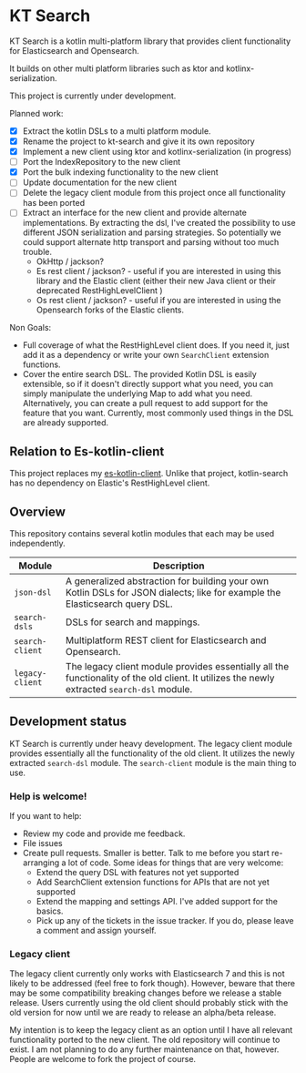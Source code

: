 # KT Search

KT Search is a kotlin multi-platform library that provides client functionality for Elasticsearch and Opensearch.

It builds on other multi platform libraries such as ktor and kotlinx-serialization.

This project is currently under development. 

Planned work:

- [x] Extract the kotlin DSLs to a multi platform module.
- [x] Rename the project to kt-search and give it its own repository
- [x] Implement a new client using ktor and kotlinx-serialization (in progress)
- [ ] Port the IndexRepository to the new client
- [x] Port the bulk indexing functionality to the new client
- [ ] Update documentation for the new client
- [ ] Delete the legacy client module from this project once all functionality has been ported
- [ ] Extract an interface for the new client and provide alternate implementations. By extracting the dsl, I've created the possibility to use different JSON serialization and parsing strategies. So potentially we could support alternate http transport and parsing without too much trouble.
  - OkHttp / jackson?
  - Es rest client / jackson? - useful if you are interested in using this library and the Elastic client (either their new Java client or their deprecated RestHighLevelClient )
  - Os rest client / jackson? - useful if you are interested in using the Opensearch forks of the Elastic clients.

Non Goals:

- Full coverage of what the RestHighLevel client does. If you need it, just add it as a dependency or write your own `SearchClient` extension functions.
- Cover the entire search DSL. The provided Kotlin DSL is easily extensible, so if it doesn't directly support what you need, you can simply manipulate the underlying Map to add what you need. Alternatively, you can create a pull request to add support for the feature that you want. Currently, most commonly used things in the DSL are already supported.

## Relation to Es-kotlin-client

This project replaces my [es-kotlin-client](https://github.com/jillesvangurp/es-kotlin-client). Unlike that project, kotlin-search has no dependency on Elastic's RestHighLevel client.

## Overview

This repository contains several kotlin modules that each may be used independently.

| Module          | Description                                                                                                                                 |
|-----------------|---------------------------------------------------------------------------------------------------------------------------------------------|
| `json-dsl`      | A generalized abstraction for building your own Kotlin DSLs for JSON dialects; like for example the Elasticsearch query DSL.                |
| `search-dsls`   | DSLs for search and mappings.                                                                                                               |
| `search-client` | Multiplatform REST client for Elasticsearch and Opensearch.                                                                                 |
| `legacy-client` | The legacy client module provides essentially all the functionality of the old client. It utilizes the newly extracted `search-dsl` module. |


## Development status

KT Search is currently under heavy development. The legacy client module provides essentially all the functionality of the old client. It utilizes the newly extracted `search-dsl` module. The `search-client` module is the main thing to use.

### Help is welcome!

If you want to help:

- Review my code and provide me feedback.
- File issues
- Create pull requests. Smaller is better. Talk to me before you start re-arranging a lot of code. Some ideas for things that are very welcome:
  - Extend the query DSL with features not yet supported
  - Add SearchClient extension functions for APIs that are not yet supported  
  - Extend the mapping and settings API. I've added support for the basics.
  - Pick up any of the tickets in the issue tracker. If you do, please leave a comment and assign yourself.

### Legacy client 

The legacy client currently only works with Elasticsearch 7 and this is not likely to be addressed (feel free to fork though). However, beware that there may be some compatibility breaking changes before we release a stable release. Users currently using the old client should probably stick with the old version for now until we are ready to release an alpha/beta release. 

My intention is to keep the legacy client as an option until I have all relevant functionality ported to the new client. The old repository will continue to exist. I am not planning to do any further maintenance on that, however. People are welcome to fork the project of course.
